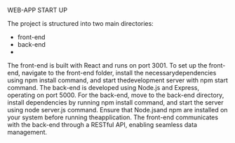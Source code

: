 WEB-APP START UP

The project is structured into two main directories:

- front-end
- back-end
- 
The front-end is built with React and runs on port 3001. To set up the front-end, navigate to the front-end folder, install the necessarydependencies using npm install command, and start thedevelopment server with npm start command.
The back-end is developed using Node.js and Express, operating on port 5000. For the back-end, move to the back-end directory, install dependencies by running npm install command, and start the server using node server.js command. Ensure that Node.jsand npm are installed on your system before running theapplication.
The front-end communicates with the back-end through a RESTful API, enabling seamless data management.
